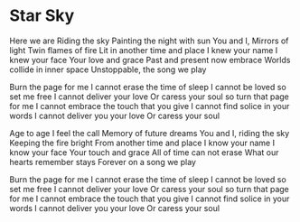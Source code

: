 # Star Sky

Here we are
Riding the sky
Painting the night with sun
You and I, Mirrors of light
Twin flames of fire
Lit in another time and place
I knew your name
I knew your face
Your love and grace
Past and present now embrace
Worlds collide in inner space
Unstoppable, the song we play

Burn the page for me
I cannot erase the time of sleep
I cannot be loved so set me free
I cannot deliver your love
Or caress your soul so
turn that page for me
I cannot embrace the touch that you give
I cannot find solice in your words
I cannot deliver you your love
Or caress your soul

Age to age
I feel the call
Memory of future dreams
You and I, riding the sky
Keeping the fire bright
From another time and place
I know your name
I know your face
Your touch and grace
All of time can not erase
What our hearts remember stays
Forever on a song we play

Burn the page for me
I cannot erase the time of sleep
I cannot be loved so set me free
I cannot deliver your love
Or caress your soul so
turn that page for me
I cannot embrace the touch that you give
I cannot find solice in your words
I cannot deliver you your love
Or caress your soul
